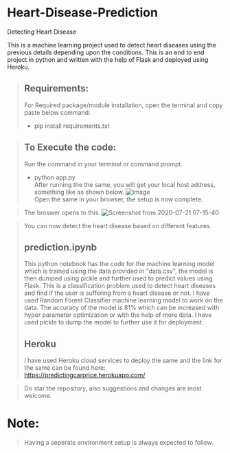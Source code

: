 # Heart-Disease-Prediction
Detecting Heart Disease

This is a machine learning project used to detect heart diseases using the previous details depending upon the conditions. This is an end to end project in python and written with the help of Flask and deployed using Heroku.

> ## Requirements:
> For Required package/module installation, open the terminal and copy paste below command:
> - pip install requirements.txt

> ## To Execute the code:
> Run the command in your terminal or command prompt.
> - python app.py \
> After running the the same, you will get your local host address, something like as shown below.
> ![image](https://user-images.githubusercontent.com/48138906/87266873-dea1fe00-c4e3-11ea-8a4a-f89f2cda54a2.png) \
> Open the same in your browser, the setup is now complete.

> The broswer opens to this.
![Screenshot from 2020-07-21 07-15-40](https://user-images.githubusercontent.com/48138906/88003273-159a9400-cb22-11ea-97c5-2ead46501711.png)

> You can now detect the heart disease based on different features.
> ## prediction.ipynb
> This python notebook has the code for the machine learning model which is trained using the data provided in "data.csv", the model is then dumped using pickle and further used to predict values using Flask.
> This is a classification problem used to detect heart diseases and find if the user is suffering from a heart disease or not.
> I have used Random Forest Classifier machine learning model to work on the data. The accuracy of the model is 81% which can be increased with hyper parameter optimization or with the help of more data.
> I have used pickle to dump the model to further use it for deployment.
> ## Heroku
> I have used Heroku cloud services to deploy the same and the link for the same can be found here:
> https://predictingcarprice.herokuapp.com/

> Do star the repository, also suggestions and changes are most welcome.

# Note:
 > Having a seperate environment setup is always expected to follow.
